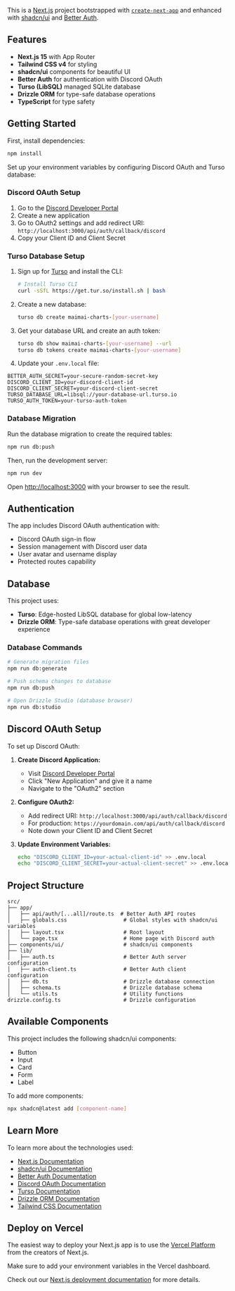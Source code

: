 This is a [Next.js](https://nextjs.org) project bootstrapped with [`create-next-app`](https://github.com/vercel/next.js/tree/canary/packages/create-next-app) and enhanced with [shadcn/ui](https://ui.shadcn.com/) and [Better Auth](https://better-auth.com/).

## Features

- **Next.js 15** with App Router
- **Tailwind CSS v4** for styling
- **shadcn/ui** components for beautiful UI
- **Better Auth** for authentication with Discord OAuth
- **Turso (LibSQL)** managed SQLite database
- **Drizzle ORM** for type-safe database operations
- **TypeScript** for type safety

## Getting Started

First, install dependencies:

```bash
npm install
```

Set up your environment variables by configuring Discord OAuth and Turso database:

### Discord OAuth Setup

1. Go to the [Discord Developer Portal](https://discord.com/developers/applications)
2. Create a new application
3. Go to OAuth2 settings and add redirect URI: `http://localhost:3000/api/auth/callback/discord`
4. Copy your Client ID and Client Secret

### Turso Database Setup

1. Sign up for [Turso](https://turso.tech/) and install the CLI:
   ```bash
   # Install Turso CLI
   curl -sSfL https://get.tur.so/install.sh | bash
   ```

2. Create a new database:
   ```bash
   turso db create maimai-charts-[your-username]
   ```

3. Get your database URL and create an auth token:
   ```bash
   turso db show maimai-charts-[your-username] --url
   turso db tokens create maimai-charts-[your-username]
   ```

4. Update your `.env.local` file:

```env
BETTER_AUTH_SECRET=your-secure-random-secret-key
DISCORD_CLIENT_ID=your-discord-client-id
DISCORD_CLIENT_SECRET=your-discord-client-secret
TURSO_DATABASE_URL=libsql://your-database-url.turso.io
TURSO_AUTH_TOKEN=your-turso-auth-token
```

### Database Migration

Run the database migration to create the required tables:

```bash
npm run db:push
```

Then, run the development server:

```bash
npm run dev
```

Open [http://localhost:3000](http://localhost:3000) with your browser to see the result.

## Authentication

The app includes Discord OAuth authentication with:
- Discord OAuth sign-in flow
- Session management with Discord user data
- User avatar and username display
- Protected routes capability

## Database

This project uses:
- **Turso**: Edge-hosted LibSQL database for global low-latency
- **Drizzle ORM**: Type-safe database operations with great developer experience

### Database Commands

```bash
# Generate migration files
npm run db:generate

# Push schema changes to database
npm run db:push

# Open Drizzle Studio (database browser)
npm run db:studio
```

## Discord OAuth Setup

To set up Discord OAuth:

1. **Create Discord Application:**
   - Visit [Discord Developer Portal](https://discord.com/developers/applications)
   - Click "New Application" and give it a name
   - Navigate to the "OAuth2" section

2. **Configure OAuth2:**
   - Add redirect URI: `http://localhost:3000/api/auth/callback/discord`
   - For production: `https://yourdomain.com/api/auth/callback/discord`
   - Note down your Client ID and Client Secret

3. **Update Environment Variables:**
   ```bash
   echo "DISCORD_CLIENT_ID=your-actual-client-id" >> .env.local
   echo "DISCORD_CLIENT_SECRET=your-actual-client-secret" >> .env.local
   ```

## Project Structure

```
src/
├── app/
│   ├── api/auth/[...all]/route.ts  # Better Auth API routes
│   ├── globals.css                  # Global styles with shadcn/ui variables
│   ├── layout.tsx                   # Root layout
│   └── page.tsx                     # Home page with Discord auth
├── components/ui/                   # shadcn/ui components
├── lib/
│   ├── auth.ts                      # Better Auth server configuration
│   ├── auth-client.ts               # Better Auth client configuration
│   ├── db.ts                        # Drizzle database connection
│   ├── schema.ts                    # Drizzle database schema
│   └── utils.ts                     # Utility functions
drizzle.config.ts                    # Drizzle configuration
```

## Available Components

This project includes the following shadcn/ui components:
- Button
- Input
- Card
- Form
- Label

To add more components:

```bash
npx shadcn@latest add [component-name]
```

## Learn More

To learn more about the technologies used:

- [Next.js Documentation](https://nextjs.org/docs)
- [shadcn/ui Documentation](https://ui.shadcn.com)
- [Better Auth Documentation](https://better-auth.com)
- [Discord OAuth Documentation](https://discord.com/developers/docs/topics/oauth2)
- [Turso Documentation](https://docs.turso.tech/)
- [Drizzle ORM Documentation](https://orm.drizzle.team/)
- [Tailwind CSS Documentation](https://tailwindcss.com/docs)

## Deploy on Vercel

The easiest way to deploy your Next.js app is to use the [Vercel Platform](https://vercel.com/new?utm_medium=default-template&filter=next.js&utm_source=create-next-app&utm_campaign=create-next-app-readme) from the creators of Next.js.

Make sure to add your environment variables in the Vercel dashboard.

Check out our [Next.js deployment documentation](https://nextjs.org/docs/app/building-your-application/deploying) for more details.
